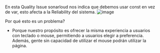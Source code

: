 En esta Quality Issue sonarloud nos indica que debemos usar const en vez de var, esto afecta a la Reliability del sistema.
![image](https://github.com/naikelito/INF225-GRUPO29-PROYECTO/assets/84542201/178413f0-1c80-41a9-8091-b5909372f466)

Por qué esto es un problema?
- Porque nuestro propósito es ofrecer la misma experiencia a usuarios con teclado o mouse, permitiendo a usuarios elegir a preferencia. Además, gente sin capacidad de utilizar el mouse podrán utilizar la página.
